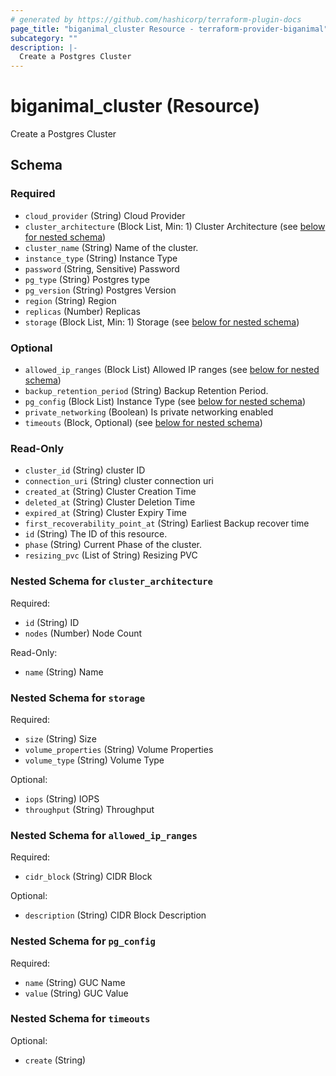 ```yaml
---
# generated by https://github.com/hashicorp/terraform-plugin-docs
page_title: "biganimal_cluster Resource - terraform-provider-biganimal"
subcategory: ""
description: |-
  Create a Postgres Cluster
---
```


# biganimal_cluster (Resource)

Create a Postgres Cluster



<!-- schema generated by tfplugindocs -->
## Schema

### Required

- `cloud_provider` (String) Cloud Provider
- `cluster_architecture` (Block List, Min: 1) Cluster Architecture (see [below for nested schema](#nestedblock--cluster_architecture))
- `cluster_name` (String) Name of the cluster.
- `instance_type` (String) Instance Type
- `password` (String, Sensitive) Password
- `pg_type` (String) Postgres type
- `pg_version` (String) Postgres Version
- `region` (String) Region
- `replicas` (Number) Replicas
- `storage` (Block List, Min: 1) Storage (see [below for nested schema](#nestedblock--storage))

### Optional

- `allowed_ip_ranges` (Block List) Allowed IP ranges (see [below for nested schema](#nestedblock--allowed_ip_ranges))
- `backup_retention_period` (String) Backup Retention Period.
- `pg_config` (Block List) Instance Type (see [below for nested schema](#nestedblock--pg_config))
- `private_networking` (Boolean) Is private networking enabled
- `timeouts` (Block, Optional) (see [below for nested schema](#nestedblock--timeouts))

### Read-Only

- `cluster_id` (String) cluster ID
- `connection_uri` (String) cluster connection uri
- `created_at` (String) Cluster Creation Time
- `deleted_at` (String) Cluster Deletion Time
- `expired_at` (String) Cluster Expiry Time
- `first_recoverability_point_at` (String) Earliest Backup recover time
- `id` (String) The ID of this resource.
- `phase` (String) Current Phase of the cluster.
- `resizing_pvc` (List of String) Resizing PVC

<a id="nestedblock--cluster_architecture"></a>
### Nested Schema for `cluster_architecture`

Required:

- `id` (String) ID
- `nodes` (Number) Node Count

Read-Only:

- `name` (String) Name


<a id="nestedblock--storage"></a>
### Nested Schema for `storage`

Required:

- `size` (String) Size
- `volume_properties` (String) Volume Properties
- `volume_type` (String) Volume Type

Optional:

- `iops` (String) IOPS
- `throughput` (String) Throughput


<a id="nestedblock--allowed_ip_ranges"></a>
### Nested Schema for `allowed_ip_ranges`

Required:

- `cidr_block` (String) CIDR Block

Optional:

- `description` (String) CIDR Block Description


<a id="nestedblock--pg_config"></a>
### Nested Schema for `pg_config`

Required:

- `name` (String) GUC Name
- `value` (String) GUC Value


<a id="nestedblock--timeouts"></a>
### Nested Schema for `timeouts`

Optional:

- `create` (String)
